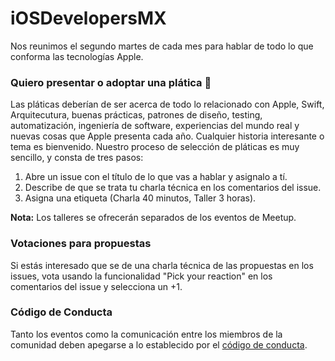 # iOSDevelopersMX

Nos reunimos el segundo martes de cada mes para hablar de todo lo que conforma las tecnologías Apple.

### Quiero presentar o adoptar una plática 📖

Las pláticas deberían de ser acerca de todo lo relacionado con Apple, Swift, Arquitecutura, buenas prácticas, patrones de diseño, testing, automatización, ingeniería de software, experiencias del mundo real y nuevas cosas que Apple presenta cada año. Cualquier historia interesante o tema es bienvenido. Nuestro proceso de selección de pláticas es muy sencillo, y consta de tres pasos:

1) Abre un issue con el título de lo que vas a hablar y asignalo a tí.
2) Describe de que se trata tu charla técnica en los comentarios del issue.
3) Asigna una etiqueta (Charla 40 minutos, Taller 3 horas).

**Nota:** Los talleres se ofrecerán separados de los eventos de Meetup.

### Votaciones para propuestas
Si estás interesado que se de una charla técnica de las propuestas en los issues, vota usando la funcionalidad "Pick your reaction" en los comentarios del issue y selecciona un +1.


### Código de Conducta

Tanto los eventos como la comunicación entre los miembros de la comunidad deben apegarse a lo establecido por el [código de conducta](https://github.com/iosdevelopersmx/codigodeconducta).